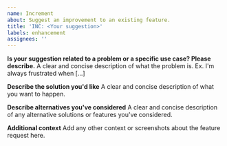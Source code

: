```yaml
---
name: Increment
about: Suggest an improvement to an existing feature.
title: 'INC: <Your suggestion>'
labels: enhancement
assignees: ''
---
```


**Is your suggestion related to a problem or a specific use case? Please describe.**
A clear and concise description of what the problem is. Ex. I'm always frustrated when [...]

**Describe the solution you'd like**
A clear and concise description of what you want to happen.

**Describe alternatives you've considered**
A clear and concise description of any alternative solutions or features you've considered.

**Additional context**
Add any other context or screenshots about the feature request here.
